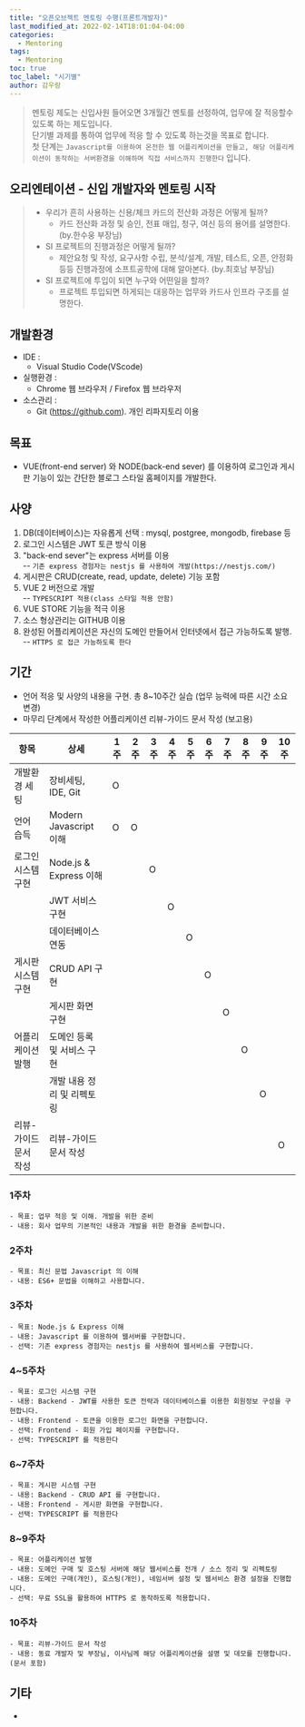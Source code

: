 ```yaml
---
title: "오픈오브젝트 멘토링 수행(프론트개발자)"
last_modified_at: 2022-02-14T18:01:04-04:00
categories: 
  - Mentoring
tags:
  - Mentoring
toc: true
toc_label: "시기별"
author: 감우람   
---
```


> 멘토링 제도는 신입사원 들어오면 3개월간 멘토를 선정하여, 업무에 잘 적응할수 있도록 하는 제도입니다.   
> 단기별 과제를 통하여 업무에 적응 할 수 있도록 하는것을 목표로 합니다.   
> 첫 단계는 `Javascript를 이용하여 온전한 웹 어플리케이션을 만들고, 해당 어플리케이션이 동작하는 서버환경을 이해하며 직접 서비스까지 진행한다` 입니다.

## 오리엔테이션 - 신입 개발자와 멘토링 시작
>- 우리가 흔히 사용하는 신용/체크 카드의 전산화 과정은 어떻게 될까?
>   - 카드 전산화 과정 및 승인, 전표 매입, 청구, 여신 등의 용어를 설명한다. (by.한수웅 부장님)
>- SI 프로젝트의 진행과정은 어떻게 될까? 
>   - 제안요청 및 작성, 요구사항 수립, 분석/설계, 개발, 테스트, 오픈, 안정화등등 진행과정에 소프트공학에 대해 알아본다. (by.최호남 부장님)
>- SI 프로젝트에 투입이 되면 누구와 어떤일을 할까?
>   - 프로젝트 투입되면 하게되는 대응하는 업무와 카드사 인프라 구조를 설명한다.


## 개발환경  
- IDE : 
  - Visual Studio Code(VScode)
- 실행환경 : 
  - Chrome 웹 브라우저 / Firefox 웹 브라우저
- 소스관리 : 
  - Git (https://github.com). 개인 리파지토리 이용

## 목표
 - VUE(front-end server) 와 NODE(back-end sever) 를 이용하여 로그인과 게시판 기능이 있는 간단한 블로그 스타일 홈페이지를 개발한다.

## 사양
 1. DB(데이터베이스)는 자유롭게 선택
  : mysql, postgree, mongodb, firebase 등
 2. 로그인 시스템은 JWT 토큰 방식 이용
 3. "back-end sever"는 express 서버를 이용  
  -- `기존 express 경험자는 nestjs 를 사용하여 개발(https://nestjs.com/)`
 4. 게시판은 CRUD(create, read, update, delete) 기능 포함
 5. VUE 2 버전으로 개발  
  -- `TYPESCRIPT 적용(class 스타일 적용 안함)`
 6. VUE STORE 기능을 적극 이용
 7. 소스 형상관리는 GITHUB 이용
 8. 완성된 어플리케이션은 자신의 도메인 만들어서 인터넷에서 접근 가능하도록 발행.  
  -- `HTTPS 로 접근 가능하도록 한다`



## 기간
- 언어 적응 및 사양의 내용을 구현. 총 8~10주간 실습 (업무 능력에 따른 시간 소요 변경)
- 마무리 단계에서 작성한 어플리케이션 리뷰-가이드 문서 작성 (보고용)

|   항목                  |   상세                          |   1주  |   2주  |   3주  |   4주  |   5주  |   6주  |   7주  |   8주  |   9주  |   10주  |
|------------------------|--------------------------------|-------|--------|--------|--------|--------|--------|--------|--------|--------|--------|
|   개발환경 세팅           |   장비세팅, IDE, Git             |   O    |        |        |        |        |        |        |        |        |        |
|   언어 습득              |   Modern Javascript 이해        |   O    |   O    |        |        |        |        |        |        |        |        |
|   로그인 시스템 구현       |   Node.js & Express 이해        |        |        |   O    |        |        |        |        |        |        |        |
|                        |  JWT 서비스 구현                 |        |        |        |    O   |        |        |        |        |        |        |
|                        |  데이터베이스 연동                 |        |        |        |        |   O    |        |        |        |        |        |
|   게시판 시스템 구현       |   CRUD API 구현                 |        |        |        |        |        |   O    |        |        |        |        |
|                        |   게시판 화면 구현                |        |        |        |        |        |        |    O   |        |        |        |
|   어플리케이션 발행        |   도메인 등록 및 서비스 구현         |        |        |        |        |        |        |       |   O     |        |        |
|                        |   개발 내용 정리 및 리펙토링        |        |        |        |        |        |        |       |        |     O   |         |
|   리뷰-가이드 문서 작성     |   리뷰-가이드 문서 작성            |        |        |        |        |        |        |       |        |        |     O    |
   

### 1주차 

    - 목표: 업무 적응 및 이해. 개발을 위한 준비
    - 내용: 회사 업무의 기본적인 내용과 개발을 위한 환경을 준비합니다.    

### 2주차 

    - 목표: 최신 문법 Javascript 의 이해
    - 내용: ES6+ 문법을 이해하고 사용합니다.

### 3주차 

    - 목표: Node.js & Express 이해
    - 내용: Javascript 를 이용하여 웹서버를 구현합니다.
    - 선택: 기존 express 경험자는 nestjs 를 사용하여 웹서비스를 구현합니다. 

### 4~5주차 

    - 목표: 로그인 시스템 구현
    - 내용: Backend - JWT를 사용한 토큰 전략과 데이터베이스를 이용한 회원정보 구성을 구현합니다.
    - 내용: Frontend - 토큰을 이용한 로그인 화면을 구현합니다.
    - 선택: Frontend - 회원 가입 페이지를 구현합니다.
    - 선택: TYPESCRIPT 를 적용한다

### 6~7주차 

    - 목표: 게시판 시스템 구현
    - 내용: Backend - CRUD API 를 구현합니다.
    - 내용: Frontend - 게시판 화면을 구현합니다.
    - 선택: TYPESCRIPT 를 적용한다

### 8~9주차 

    - 목표: 어플리케이션 발행
    - 내용: 도메인 구매 및 호스팅 서버에 해당 웹서비스를 전개 / 소스 정리 및 리펙토링
    - 내용: 도메인 구매(개인), 호스팅(개인), 네임서버 설정 및 웹서비스 환경 설정을 진행합니다.
    - 선택: 무료 SSL을 활용하여 HTTPS 로 동작하도록 적용합니다.

### 10주차 

    - 목표: 리뷰-가이드 문서 작성
    - 내용: 동료 개발자 및 부장님, 이사님께 해당 어플리케이션을 설명 및 데모를 진행합니다. (문서 포함)

## 기타
 -
